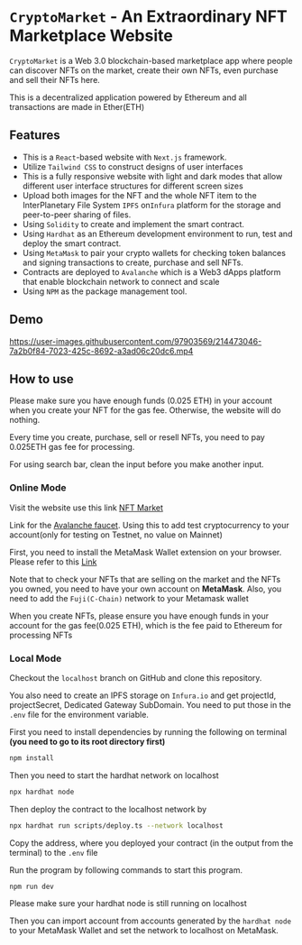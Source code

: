 # `CryptoMarket` - An Extraordinary NFT Marketplace Website
`CryptoMarket` is a Web 3.0 blockchain-based marketplace app where people can discover NFTs on the market, create their own NFTs, even purchase and sell their NFTs here.

This is a decentralized application powered by Ethereum and all transactions are made in Ether(ETH)
## Features
* This is a `React`-based website with `Next.js` framework.
* Utilize `Tailwind CSS` to construct designs of user interfaces
* This is a fully responsive website with light and dark modes that allow different user interface structures for different screen sizes
* Upload both images for the NFT and the whole NFT item to the InterPlanetary File System `IPFS` on`Infura` platform for the storage and peer-to-peer sharing of files.
* Using `Solidity` to create and implement the smart contract.
* Using `Hardhat` as an Ethereum development environment to run, test and deploy the smart contract.
* Using `MetaMask` to pair your crypto wallets for checking token balances and signing transactions to create, purchase and sell NFTs.
* Contracts are deployed to `Avalanche` which is a Web3 dApps platform that enable blockchain network to connect and scale
* Using `NPM` as the package management tool.
## Demo
https://user-images.githubusercontent.com/97903569/214473046-7a2b0f84-7023-425c-8692-a3ad06c20dc6.mp4
## How to use
Please make sure you have enough funds (0.025 ETH) in your account when you create your NFT for the gas fee. Otherwise, the website will do nothing.

Every time you create, purchase, sell or resell NFTs, you need to pay 0.025ETH gas fee for processing.

For using search bar, clean the input before you make another input.
### Online Mode
Visit the website use this link [NFT Market](https://web3nftmarket.vercel.app/)

Link for the [Avalanche faucet](https://faucet.avax.network/). Using this to add test cryptocurrency to your account(only for testing on Testnet, no value on Mainnet)

First, you need to install the MetaMask Wallet extension on your browser. Please refer to this [Link](https://metamask.io/download/)

Note that to check your NFTs that are selling on the market and the NFTs you owned, you need to have your own account on **MetaMask**. Also, you need to add the `Fuji(C-Chain)` network to your Metamask wallet 

When you create NFTs, please ensure you have enough funds in your account for the gas fee(0.025 ETH), which is the fee paid to Ethereum for processing NFTs

### Local Mode
Checkout the `localhost` branch on GitHub and clone this repository.  

You also need to create an IPFS storage on `Infura.io` and get projectId, projectSecret, Dedicated Gateway SubDomain. You need to put those in the `.env` file for the environment variable.

First you need to install dependencies by running the following on terminal **(you need to go to its root directory first)**
``` bash
npm install
```
Then you need to start the hardhat network on localhost 
``` bash
npx hardhat node
```
Then deploy the contract to the localhost network by
``` bash
npx hardhat run scripts/deploy.ts --network localhost
```
Copy the address, where you deployed your contract (in the output from the terminal) to the `.env` file

Run the program by following commands to start this program.
``` bash
npm run dev
```
Please make sure your hardhat node is still running on localhost

Then you can import account from accounts generated by the `hardhat node` to your MetaMask Wallet and set the network to localhost on MetaMask.
